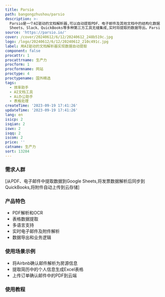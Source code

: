 ```yaml
---
title: Parsio
path: bangongzhushou/parsio
description: >-
  Parsio是一个AI驱动的文档解析器,可以自动提取PDF、电子邮件及其他文档中的结构化数据。它具有易于设置的特点,用户可以通过高亮要提取的文本来快速创建模板。Parsio内置了许多用于解析Airbnb、LinkedIn等平台邮件的模板。它可以与Google
  Sheets、Slack、QuickBooks等多种第三方工具无缝集成,实时将提取的数据导出。Parsio使用户免于手动输入数据,从而节省员工成本,保证数据质量,提高工作效率。
source: 'https://parsio.io/'
cover: /cover/20240612/6/12/20240612_248b519c.jpg
logo: /logo/20240612/6/12/20240612_210c491c.jpg
label: 用AI驱动的文档解析器实现数据自动提取
component: false
procattr: 1
procattrname: 生产力
procform: 1
procformname: 网站
proctype: 4
proctypename: 国外精选
tags:
  - 效率助手
  - AI文档工具
  - Ai办公助手
  - 表格处理
createTime: '2023-09-19 17:41:26'
updateTime: '2023-09-19 17:41:26'
lang: en
isicp: 2
isqian: 2
iswx: 2
isqq: 2
iscom: 2
price: ''
catname: 生产力
sort: 13284
---
```




### 需求人群
[从PDF、电子邮件中提取数据到Google Sheets,将发票数据解析后同步到QuickBooks,将附件自动上传到云存储]

### 产品特色
- PDF解析和OCR
- 表格数据提取
- 多语言支持
- 实时电子邮件及附件解析
- 数据导出和业务逻辑

### 使用场景示例
- 将Airbnb确认邮件解析为房源信息
- 提取简历中的个人信息生成Excel表格
- 上传订单确认邮件中的PDF到云端

### 使用教程


  
